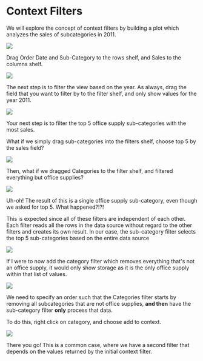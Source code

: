 # Context Filters

We will explore the concept of context filters by building a plot which analyzes the sales of subcategories in 2011.

![](https://miro.medium.com/max/3840/1*waGJTFOa1BRrK77OawgjnA.gif)

Drag Order Date and Sub-Category to the rows shelf, and Sales to the columns shelf.

![](https://miro.medium.com/max/3840/1*33vuwbB__JmkgxFVzU0yMQ.gif)

The next step is to filter the view based on the year. As always, drag the field that you want to filter by to the filter shelf, and only show values for the year 2011.

![](https://miro.medium.com/max/3840/1*cHU4hUhyx6NK1ClAQY6zTA.gif)

Your next step is to filter the top 5 office supply sub-categories with the most sales.

What if we simply drag sub-categories into the filters shelf, choose top 5 by the sales field?

![](https://miro.medium.com/max/3840/1*NIYIzxc22gfHuKAJCV0_Qg.gif)

Then, what if we dragged Categories to the filter shelf, and filtered everything but office supplies?

![](https://miro.medium.com/max/3840/1*Nc095z3m_wqDIH7ptCzxag.gif)

Uh-oh! The result of this is a single office supply sub-category, even though we asked for top 5. What happened?!?!

This is expected since all of these filters are independent of each other. Each filter reads all the rows in the data source without regard to the other filters and creates its own result. In our case, the sub-category filter selects the top 5 sub-categories based on the entire data source

![](https://miro.medium.com/max/3840/1*cqo4LFxK9DMAb8DDd_f6qw.gif)

If I were to now add the category filter which removes everything that's not an office supply, it would only show storage as it is the only office supply within that list of values.

![](https://miro.medium.com/max/3840/1*F52Of_2RZiv0dIRGayhejQ.gif)

We need to specify an order such that the Categories filter starts by removing all subcategories that are not office supplies, **and then** have the sub-category filter **only** process that data.

To do this, right click on category, and choose add to context.

![](https://miro.medium.com/max/3840/1*4Pp6TuwBAaktiC019AtopA.gif)

There you go! This is a common case, where we have a second filter that depends on the values returned by the initial context filter.‍